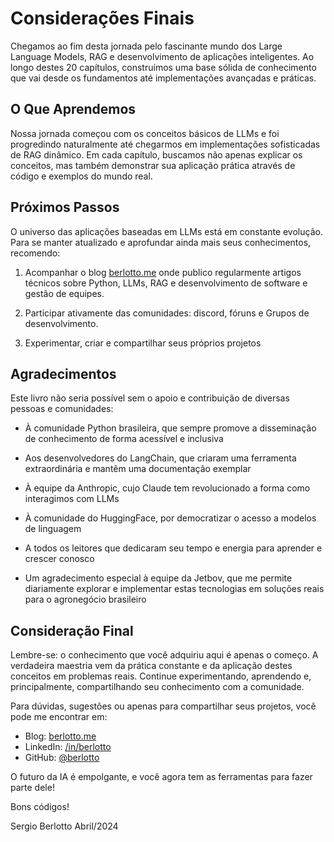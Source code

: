 # Considerações Finais

Chegamos ao fim desta jornada pelo fascinante mundo dos Large Language Models, RAG e desenvolvimento de aplicações inteligentes. Ao longo destes 20 capítulos, construímos uma base sólida de conhecimento que vai desde os fundamentos até implementações avançadas e práticas.

## O Que Aprendemos

Nossa jornada começou com os conceitos básicos de LLMs e foi progredindo naturalmente até chegarmos em implementações sofisticadas de RAG dinâmico. Em cada capítulo, buscamos não apenas explicar os conceitos, mas também demonstrar sua aplicação prática através de código e exemplos do mundo real.

## Próximos Passos

O universo das aplicações baseadas em LLMs está em constante evolução. Para se manter atualizado e aprofundar ainda mais seus conhecimentos, recomendo:

1. Acompanhar o blog [berlotto.me](https://berlotto.me) onde publico regularmente artigos técnicos sobre Python, LLMs, RAG e desenvolvimento de software e gestão de equipes.

2. Participar ativamente das comunidades: discord, fóruns e Grupos de desenvolvimento.

3. Experimentar, criar e compartilhar seus próprios projetos

## Agradecimentos

Este livro não seria possível sem o apoio e contribuição de diversas pessoas e comunidades:

- À comunidade Python brasileira, que sempre promove a disseminação de conhecimento de forma acessível e inclusiva

- Aos desenvolvedores do LangChain, que criaram uma ferramenta extraordinária e mantêm uma documentação exemplar

- À equipe da Anthropic, cujo Claude tem revolucionado a forma como interagimos com LLMs

- À comunidade do HuggingFace, por democratizar o acesso a modelos de linguagem

- A todos os leitores que dedicaram seu tempo e energia para aprender e crescer conosco

- Um agradecimento especial à equipe da Jetbov, que me permite diariamente explorar e implementar estas tecnologias em soluções reais para o agronegócio brasileiro

## Consideração Final

Lembre-se: o conhecimento que você adquiriu aqui é apenas o começo. A verdadeira maestria vem da prática constante e da aplicação destes conceitos em problemas reais. Continue experimentando, aprendendo e, principalmente, compartilhando seu conhecimento com a comunidade.

Para dúvidas, sugestões ou apenas para compartilhar seus projetos, você pode me encontrar em:

- Blog: [berlotto.me](https://berlotto.me)
- LinkedIn: [/in/berlotto](https://linkedin.com/in/sergioberlotto)
- GitHub: [@berlotto](https://github.com/berlotto)

O futuro da IA é empolgante, e você agora tem as ferramentas para fazer parte dele!

Bons códigos!

Sergio Berlotto
Abril/2024
